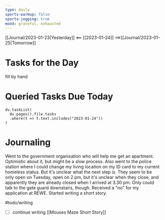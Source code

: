 ```yaml
---
type: daily
sports-warmup: false
sports-jogging: true
mood: grateful, exhausted
---
```


[[Journal/2023-01-23|Yesterday]] <== [[2023-01-24]] ==>[[Journal/2023-01-25|Tomorrow]]


# Tasks for the Day

fill by hand


# Queried Tasks Due Today

```dataviewjs
dv.taskList(
  dv.pages().file.tasks
  .where(t => t.text.includes("2023-01-24"))
)
```



# Journaling
Went to the government organisation who will help me get an apartment. Optimistic about it, but might be a slow process.
Also went to the police station where I could change my living location on my ID card to my current homeless status. But it's unclear what the next step is. They seem to be only open on Tuesday, open on 2 pm, but it's unclear when they close, and apparently they are already closed when I arrived at 3.30 pm. Only could talk to the gate guard downstairs, though.
Received a "no" for my application at REWE.
Started writing a short story.

#todo/writing
- [ ] continue writing [[Mouses Maze Short Story]]
